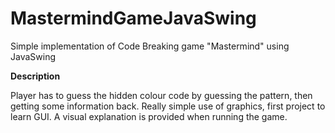 # MastermindGameJavaSwing
Simple implementation of Code Breaking game "Mastermind" using JavaSwing

**Description**

Player has to guess the hidden colour code by guessing the pattern, then getting some information back.
Really simple use of graphics, first project to learn GUI. A visual explanation is provided when running the game.
